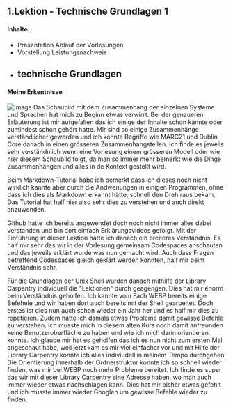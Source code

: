 ## 1.Lektion - Technische Grundlagen 1

#### Inhalte:
- Präsentation Ablauf der Vorlesungen
- Vorstellung Leistungsnachweis
- technische Grundlagen  
  - 



#### Meine Erkentnisse
![image](https://user-images.githubusercontent.com/90840517/219852065-5b68d538-d5b3-4381-81a0-8cd457c2e5ae.png)
Das Schaubild mit dem Zusammenhang der einzelnen Systeme und Sprachen hat mich zu Beginn etwas verwirrt. Bei der genaueren Erläuterung ist mir aufgefallen das ich einige der Inhalte schon kannte oder zumindest schon gehört hatte. Mir sind so einige Zusammenhänge verständlicher geworden und ich konnte Begriffe wie MARC21 und Dublin Core danach in einen grösseren Zusammenhangstellen. Ich finde es jeweils sehr verständnlich wenn eine Vorlesung einem grösseren Modell oder wie hier diesem Schaubild folgt, da man so immer mehr bemerkt wie die Dinge Zusammenhängen und alles in de Kontext gestellt wird.

Beim Markdown-Tutorial habe ich bemerkt dass ich dieses noch nicht wirklich kannte aber durch die Andwenungen in einigen Programmen, ohne dass ich dies als Markdown erkannt hätte, schnell den Dreh raus bekam. Das Tutorial hat half hier also sehr dies zu verstehen und auch direkt anzuwenden. 

Github hatte ich bereits angewendet doch noch nicht immer alles dabei verstanden und bin dort einfach Erklärungsvideos gefolgt. Mit der Einführung in dieser Lektion hatte ich danach ein breiteres Verständnis. Es half mir sehr das wir in der Vorlesung gemeinsam Codespaces anschauten und das jeweils erklärt wurde was nun gemacht wird. Auch dass Fragen betreffend Codespaces gleich geklärt werden konnten, half mir beim Verständnis sehr.

Für die Grundlagen der Unix Shell wurden danach mithilfe der Library Carpentry individuell die "Lektionen" durch geagengen. Dies hat mir enorm beim Verständnis geholfen. Ich kannte vom Fach WEBP bereits einige Befehele und wir haben dort auch bereits mit der Shell gearbeitet. Doch erstes ist dies nun auch schon wieder ein Jahr her und es half mir dies zu repetieren. Zudem hatte ich damals etwas Probleme damit gewisse Befehle zu verstehen. Ich musste mich in diesem alten Kurs noch damit anfreunden keine Benutzeroberfläche zu haben und wie ich mich darin orientieren konnte. Ich glaube mir hat es geholfen das ich es nun nicht zum ersten Mal angeschaut habe, weil jetzt kam es mir viel einfacher vor und mit Hilfe der Library Carpentry konnte ich alles indiviudell in meinem Tempo durchgehen. Die Orientierung innerhalb der Ordnerstruktur konnte ich so schnell wieder finden, was mir bei WEBP noch mehr Probleme bereitet. Ich finde es super das wir mit dieser Library Carpentry eine Adresse haben, wo man auch immer wieder etwas nachschlagen kann. Dies hat mir bisher etwas gefehlt und ich musste immer wieder Googlen um gewisse Befehle wieder zu finden.
